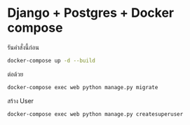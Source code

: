 # Django + Postgres + Docker compose

รันคำสั่งนี้ก่อน

```bash
docker-compose up -d --build
```

ต่อด้วย

```bash
docker-compose exec web python manage.py migrate   
```

สร้าง User 

```bash
docker-compose exec web python manage.py createsuperuser
```